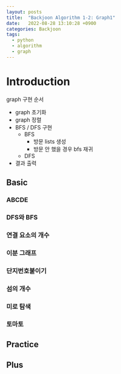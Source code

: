 ```yaml
---
layout: posts
title:  "Backjoon Algorithm 1-2: Graph1"
date:   2022-08-28 13:10:28 +0900
categories: Backjoon
tags:
  - python
  - algorithm
  - graph
---
```


# Introduction

graph 구현 순서

* graph 초기화
* graph 정렬
* BFS / DFS 구현
  * BFS
    * 방문 lists 생성
    * 방문 안 했을 경우 bfs 재귀   
  * DFS 
* 결과 출력

## Basic

### ABCDE

### DFS와 BFS

### 연결 요소의 개수

### 이분 그래프

### 단지번호붙이기

### 섬의 개수

### 미로 탐색

### 토마토

## Practice

## Plus